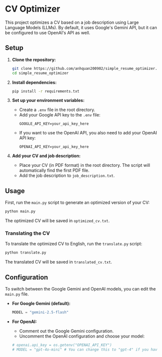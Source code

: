 # CV Optimizer

This project optimizes a CV based on a job description using Large Language Models (LLMs). By default, it uses Google's Gemini API, but it can be configured to use OpenAI's API as well.

## Setup

1. **Clone the repository:**
   ```bash
   git clone https://github.com/anhquan200902/simple_resume_optimizer.git
   cd simple_resume_optimizer
   ```

2. **Install dependencies:**
   ```bash
   pip install -r requirements.txt
   ```

3. **Set up your environment variables:**
   - Create a `.env` file in the root directory.
   - Add your Google API key to the `.env` file:
     ```
     GOOGLE_API_KEY=your_api_key_here
     ```
   - If you want to use the OpenAI API, you also need to add your OpenAI API key:
     ```
     OPENAI_API_KEY=your_api_key_here
     ```

4. **Add your CV and job description:**
   - Place your CV (in PDF format) in the root directory. The script will automatically find the first PDF file.
   - Add the job description to `job_description.txt`.

## Usage

First, run the `main.py` script to generate an optimized version of your CV:

```bash
python main.py
```

The optimized CV will be saved in `optimized_cv.txt`.

### Translating the CV

To translate the optimized CV to English, run the `translate.py` script:

```bash
python translate.py
```

The translated CV will be saved in `translated_cv.txt`.

## Configuration

To switch between the Google Gemini and OpenAI models, you can edit the `main.py` file.

- **For Google Gemini (default):**
  ```python
  MODEL = "gemini-2.5-flash"
  ```

- **For OpenAI:**
  - Comment out the Google Gemini configuration.
  - Uncomment the OpenAI configuration and choose your model:
  ```python
  # openai.api_key = os.getenv("OPENAI_API_KEY")
  # MODEL = "gpt-4o-mini" # You can change this to "gpt-4" if you have access
  ```
